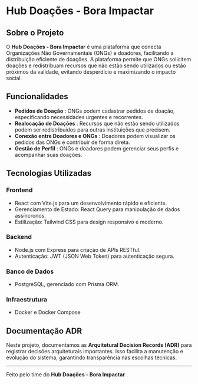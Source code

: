 # Hub Doações - Bora Impactar

## Sobre o Projeto

O **Hub Doações - Bora Impactar** é uma plataforma que conecta Organizações Não Governamentais (ONGs) e doadores, facilitando a distribuição eficiente de doações. A plataforma permite que ONGs solicitem doações e redistribuam recursos que não estão sendo utilizados ou estão próximos da validade, evitando desperdício e maximizando o impacto social.

## Funcionalidades

* **Pedidos de Doação** : ONGs podem cadastrar pedidos de doação, especificando necessidades urgentes e recorrentes.
* **Realocação de Doações** : Recursos que não estão sendo utilizados podem ser redistribuídos para outras instituições que precisem.
* **Conexão entre Doadores e ONGs** : Doadores podem visualizar os pedidos das ONGs e contribuir de forma direta.
* **Gestão de Perfil** : ONGs e doadores podem gerenciar seus perfis e acompanhar suas doações.

## Tecnologias Utilizadas

### Frontend

* React com Vite.js para um desenvolvimento rápido e eficiente.
* Gerenciamento de Estado: React Query para manipulação de dados assíncronos.
* Estilização: Tailwind CSS para design responsivo e moderno.

### Backend

* Node.js com Express para criação de APIs RESTful.
* Autenticação: JWT (JSON Web Token) para autenticação segura.

### Banco de Dados

* PostgreSQL, gerenciado com Prisma ORM.

### Infraestrutura

* Docker e Docker Compose

## Documentação ADR

Neste projeto, documentamos as **Arquitetural Decision Records (ADR)** para registrar decisões arquiteturais importantes. Isso facilita a manutenção e evolução do sistema, garantindo transparência nas escolhas técnicas.

---

Feito pelo time do  **Hub Doações - Bora Impactar** .
